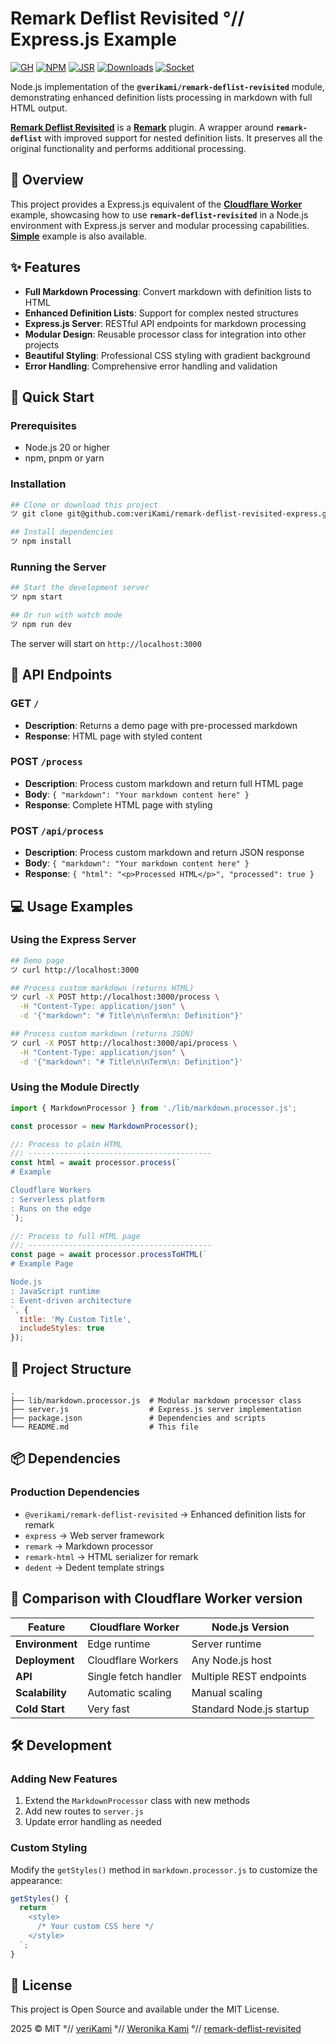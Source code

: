 # Remark Deflist Revisited °// Express.js Example

[![GH][GH Badge]][GH]
[![NPM][NPM Badge]][NPM]
[![JSR][JSR Badge]][JSR]
[![Downloads][Downloads Badge]][Downloads]
[![Socket][Socket Badge]][Socket]

Node.js implementation of the **`@verikami/remark-deflist-revisited`** module, demonstrating enhanced definition lists processing in markdown with full HTML output.

**[Remark Deflist Revisited][module]** is a **[Remark]** plugin. A wrapper around **`remark-deflist`** with improved support for nested definition lists. It preserves all the original functionality and performs additional processing. 

## 📄 Overview

This project provides a Express.js equivalent of the **[Cloudflare Worker]** example, showcasing how to use **`remark-deflist-revisited`** in a Node.js environment with Express.js server and modular processing capabilities. **[Simple]** example is also available.

## ✨ Features

- **Full Markdown Processing**: Convert markdown with definition lists to HTML
- **Enhanced Definition Lists**: Support for complex nested structures
- **Express.js Server**: RESTful API endpoints for markdown processing
- **Modular Design**: Reusable processor class for integration into other projects
- **Beautiful Styling**: Professional CSS styling with gradient background
- **Error Handling**: Comprehensive error handling and validation

## 🚀 Quick Start

### Prerequisites

- Node.js 20 or higher
- npm, pnpm or yarn

### Installation

```bash
## Clone or download this project
ツ git clone git@github.com:veriKami/remark-deflist-revisited-express.git

## Install dependencies
ツ npm install
```

### Running the Server

```bash
## Start the development server
ツ npm start

## Or run with watch mode
ツ npm run dev
```

The server will start on `http://localhost:3000`

## 📖 API Endpoints

### GET `/`
- **Description**: Returns a demo page with pre-processed markdown
- **Response**: HTML page with styled content

### POST `/process`
- **Description**: Process custom markdown and return full HTML page
- **Body**: `{ "markdown": "Your markdown content here" }`
- **Response**: Complete HTML page with styling

### POST `/api/process`
- **Description**: Process custom markdown and return JSON response
- **Body**: `{ "markdown": "Your markdown content here" }`
- **Response**: `{ "html": "<p>Processed HTML</p>", "processed": true }`

## 💻 Usage Examples

### Using the Express Server

```bash
## Demo page
ツ curl http://localhost:3000

## Process custom markdown (returns HTML)
ツ curl -X POST http://localhost:3000/process \
  -H "Content-Type: application/json" \
  -d '{"markdown": "# Title\n\nTerm\n: Definition"}'

## Process custom markdown (returns JSON)
ツ curl -X POST http://localhost:3000/api/process \
  -H "Content-Type: application/json" \
  -d '{"markdown": "# Title\n\nTerm\n: Definition"}'
```

### Using the Module Directly

```javascript
import { MarkdownProcessor } from './lib/markdown.processor.js';

const processor = new MarkdownProcessor();

//: Process to plain HTML
//: -----------------------------------------
const html = await processor.process(`
# Example

Cloudflare Workers
: Serverless platform
: Runs on the edge
`);

//: Process to full HTML page
//: -----------------------------------------
const page = await processor.processToHTML(`
# Example Page

Node.js
: JavaScript runtime
: Event-driven architecture
`, {
  title: 'My Custom Title',
  includeStyles: true
});
```

## 📁 Project Structure

```
.
├── lib/markdown.processor.js  # Modular markdown processor class
├── server.js                  # Express.js server implementation
├── package.json               # Dependencies and scripts
└── README.md                  # This file
```

## 📦 Dependencies

### Production Dependencies

- `@verikami/remark-deflist-revisited` → Enhanced definition lists for remark
- `express` → Web server framework
- `remark` → Markdown processor
- `remark-html` → HTML serializer for remark
- `dedent` → Dedent template strings

## 🎯 Comparison with Cloudflare Worker version

| Feature | Cloudflare Worker | Node.js Version |
|---------|-------------------|----------------|
| **Environment** | Edge runtime | Server runtime |
| **Deployment** | Cloudflare Workers | Any Node.js host |
| **API** | Single fetch handler | Multiple REST endpoints |
| **Scalability** | Automatic scaling | Manual scaling |
| **Cold Start** | Very fast | Standard Node.js startup |

## 🛠️ Development

### Adding New Features

1. Extend the `MarkdownProcessor` class with new methods
2. Add new routes to `server.js`
3. Update error handling as needed

### Custom Styling

Modify the `getStyles()` method in `markdown.processor.js` to customize the appearance:

```javascript
getStyles() {
  return `
    <style>
      /* Your custom CSS here */
    </style>
  `;
}
```

## 📄 License

This project is Open Source and available under the MIT License.

2025 © MIT °// [veriKami] °// [Weronika Kami] °// [remark-deflist-revisited](https://github.com/verikami/remark-deflist-revisited)

[veriKami]: https://verikami.com
[Weronika Kami]: https://linkedin.com/in/verikami

[module]: https://github.com/veriKami/remark-deflist-revisited
[Simple]: https://github.com/veriKami/remark-deflist-revisited-simple
[Cloudflare Worker]: https://github.com/veriKami/remark-deflist-revisited-worker

[GH]: https://github.com/veriKami/remark-deflist-revisited
[GH Badge]: https://img.shields.io/badge/GitHub-Repository-blue?logo=github

[Remark]: https://remark.js.org
[Express.js]: https://expressjs.com

[NPM]: https://www.npmjs.com/package/@verikami/remark-deflist-revisited
[NPM Badge]: https://img.shields.io/npm/v/@verikami/remark-deflist-revisited?logo=npm&logoColor=white&labelColor=red&color=black

[JSR]: https://jsr.io/@verikami/remark-deflist-revisited
[JSR Badge]: https://jsr.io/badges/@verikami/remark-deflist-revisited

[Downloads]: https://www.npmjs.com/package/@verikami/remark-deflist-revisited
[Downloads Badge]: https://img.shields.io/npm/dm/@verikami/remark-deflist-revisited.svg

[Socket]: https://socket.dev/npm/package/@verikami/remark-deflist-revisited
[Socket Badge]: https://badge.socket.dev/npm/package/@verikami/remark-deflist-revisited
